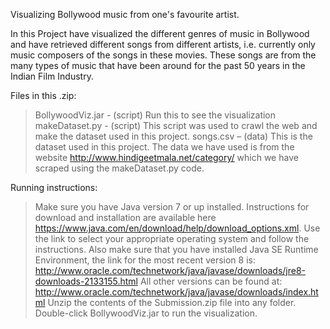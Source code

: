 Visualizing Bollywood music from one's favourite artist.

In this Project have visualized the different genres of music in Bollywood and have retrieved different songs from different artists, i.e. currently only music composers of the songs in these movies. These songs are from the many types of music that have been around for the past 50 years in the Indian Film Industry.


Files in this .zip:
>BollywoodViz.jar - (script) Run this to see the visualization
>makeDataset.py - (script) This script was used to crawl the web and make the dataset used in this project.
>songs.csv – (data) This is the dataset used in this project. The data we have used is from the website http://www.hindigeetmala.net/category/ which we have scraped using the makeDataset.py code.

Running instructions:
> Make sure you have Java version 7 or up installed. Instructions for download and installation are available here https://www.java.com/en/download/help/download_options.xml. 
Use the link to select your appropriate operating system and follow the instructions. Also make sure that you have installed Java SE Runtime Environment, the link for the most recent version 8 is: http://www.oracle.com/technetwork/java/javase/downloads/jre8-downloads-2133155.html
All other versions can be found at: http://www.oracle.com/technetwork/java/javase/downloads/index.html
> Unzip the contents of the Submission.zip file into any folder. Double-click BollywoodViz.jar to run the visualization.
